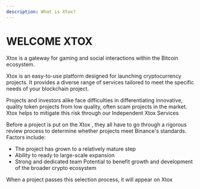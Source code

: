 ```yaml
---
description: What is Xtox?
---
```


# WELCOME XTOX

Xtox is a gateway for gaming and social interactions within the Bitcoin ecosystem.

Xtox is an easy-to-use platform designed for launching cryptocurrency projects. It provides a diverse range of services tailored to meet the specific needs of your blockchain project.

Projects and investors alike face difficulties in differentiating innovative, quality token projects from low quality, often scam projects in the market. Xtox helps to mitigate this risk through our Independent Xtox Services

Before a project is put on the Xtox , they all have to go through a rigorous review process to determine whether projects meet Binance's standards. Factors include:&#x20;

* The project has grown to a relatively mature step&#x20;
* Ability to ready to large-scale expansion
* Strong and dedicated team Potential to benefit growth and development of the broader crypto ecosystem&#x20;

When a project passes this selection process, it will appear on Xtox
